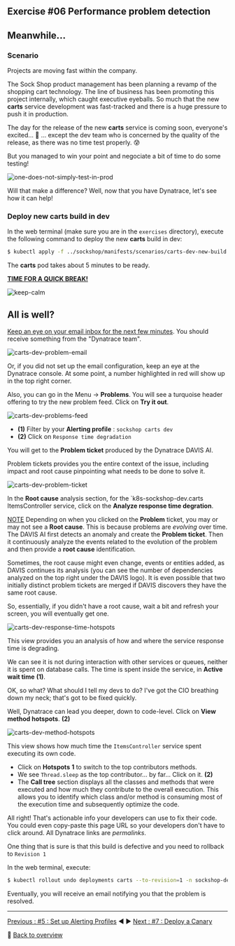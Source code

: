 ## Exercise #06 Performance problem detection

## Meanwhile...

### Scenario

Projects are moving fast within the company.

The Sock Shop product management has been planning a revamp of the shopping cart technology. The line of business has been promoting this project internally, which caught executive eyeballs. So much that the new <b>carts</b> service development was fast-tracked and there is a huge pressure to push it in production.

The day for the release of the new <b>carts</b> service is coming soon, everyone's excited... :partying_face:
... except the dev team who is concerned by the quality of the release, as there was no time test properly. :cold_sweat: 

But you managed to win your point and negociate a bit of time to do some testing! 

![one-does-not-simply-test-in-prod](../../assets/images/one-does-not-simply-test-in-prod.jpg)

Will that make a difference? Well, now that you have Dynatrace, let's see how it can help!

### Deploy new carts build in dev

In the web terminal (make sure you are in the `exercises` directory), execute the following command to deploy the new <b>carts</b> build in dev:

```sh
$ kubectl apply -f ../sockshop/manifests/scenarios/carts-dev-new-build.yml
```
The <b>carts</b> pod takes about 5 minutes to be ready.

<b><u>TIME FOR A QUICK BREAK!</u></b>

![keep-calm](../../assets/images/keep_calm.png)

## All is well?

<u>Keep an eye on your email inbox for the next few minutes</u>. You should receive something from the "Dynatrace team".

![carts-dev-problem-email](../../assets/images/carts-dev-problem-email.png)

Or, if you did not set up the email configuration, keep an eye at the Dynatrace console. At some point, a number highlighted in red will show up in the top right corner.

Also, you can go in the Menu -> <b>Problems</b>. You will see a turquoise header offering to try the new problem feed. Click on <b>Try it out</b>.

![carts-dev-problems-feed](../../assets/images/carts-dev-problems-feed.png)

- <b>(1)</b> Filter by your <b>Alerting profile</b> : `sockshop carts dev`
- <b>(2)</b> Click on `Response time degradation`

You will get to the <b>Problem ticket</b> produced by the Dynatrace DAVIS AI.

Problem tickets provides you the entire context of the issue, including impact and root cause pinpointing what needs to be done to solve it.

![carts-dev-problem-ticket](../../assets/images/carts-dev-problem-ticket.png)

In the <b>Root cause</b> analysis section, for the `k8s-sockshop-dev.carts ItemsController</b> service, click on the <b>Analyze response time degration</b>.

<ins>NOTE</ins> Depending on when you clicked on the <b>Problem</b> ticket, you may or may not see a <b>Root cause</b>. This is because problems are <i>evolving</i> over time. The DAVIS AI first detects an anomaly and create the <b>Problem ticket</b>. Then it continuously analyze the events related to the evolution of the problem and then provide a <b>root cause</b> identification. 

Sometimes, the root cause might even change, events or entities added, as DAVIS continues its analysis (you can see the number of dependencies analyzed on the top right under the DAVIS logo). It is even possible that two initially distinct problem tickets are merged if DAVIS discovers they have the same root cause.

So, essentially, if you didn't have a root cause, wait a bit and refresh your screen, you will eventually get one.

![carts-dev-response-time-hotspots](../../assets/images/carts-dev-response-time-hotspots.png)

This view provides you an analysis of how and where the service response time is degrading.

We can see it is not during interaction with other services or queues, neither it is spent on database calls. The time is spent inside the service, in <b>Active wait time</b> <b>(1)</b>.

OK, so what? What should I tell my devs to do? I've got the CIO breathing down my neck; that's got to be fixed quickly.

Well, Dynatrace can lead you deeper, down to code-level. Click on <b>View method hotspots</b>. <b>(2)</b>

![carts-dev-method-hotspots](../../assets/images/carts-dev-method-hotspots.png)

This view shows how much time the `ItemsController` service spent executing its own code.

- Click on <b>Hotspots</b> <b>1</b> to switch to the top contributors methods. 
- We see `Thread.sleep` as the top contributor... by far... Click on it. <b>(2)</b>
- The <b>Call tree</b> section displays all the classes and methods that were executed and how much they contribute to the overall execution. This allows you to identify which class and/or method is consuming most of the execution time and subsequently optimize the code.

All right! That's actionable info your developers can use to fix their code. You could even copy-paste this page URL so your developers don't have to click around. All Dynatrace links are <i>permalinks</i>.

One thing that is sure is that this build is defective and you need to rollback to `Revision 1`

In the web terminal, execute:

```sh
$ kubectl rollout undo deployments carts --to-revision=1 -n sockshop-dev
```

Eventually, you will receive an email notifying you that the problem is resolved.

---

[Previous : #5 : Set up Alerting Profiles](../05_Set_up_Alerting_Profiles/README.md) :arrow_backward: :arrow_forward: [Next : #7 : Deploy a Canary](../07_Deploy_a_Canary/README.md)

:arrow_up_small: [Back to overview](../README.md)
